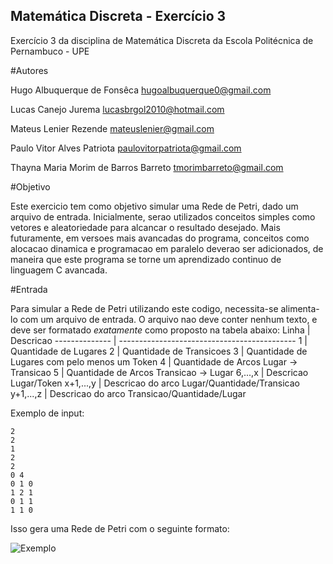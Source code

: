 ## Matemática Discreta - Exercício 3

Exercício 3 da disciplina de Matemática Discreta da Escola Politécnica de Pernambuco - UPE

#Autores

Hugo Albuquerque de Fonsêca
<hugoalbuquerque0@gmail.com>

Lucas Canejo Jurema
<lucasbrgol2010@hotmail.com>

Mateus Lenier Rezende
<mateuslenier@gmail.com>

Paulo Vitor Alves Patriota
<paulovitorpatriota@gmail.com>

Thayna Maria Morim de Barros Barreto
<tmorimbarreto@gmail.com>

#Objetivo

Este exercicio tem como objetivo simular uma Rede de Petri, dado um arquivo de entrada. Inicialmente, serao utilizados conceitos simples como vetores e aleatoriedade para alcancar o resultado desejado. Mais futuramente, em versoes mais avancadas do programa, conceitos como alocacao dinamica e programacao em paralelo deverao ser adicionados, de maneira que este programa se torne um aprendizado continuo de linguagem C avancada.

#Entrada

Para simular a Rede de Petri utilizando este codigo, necessita-se alimenta-lo com um arquivo de entrada. O arquivo nao deve conter nenhum texto, e deve ser formatado _exatamente_ como proposto na tabela abaixo:
Linha          | Descricao
-------------- | --------------------------------------------
1              | Quantidade de Lugares
2              | Quantidade de Transicoes
3              | Quantidade de Lugares com pelo menos um Token
4              | Quantidade de Arcos Lugar -> Transicao
5              | Quantidade de Arcos Transicao -> Lugar
6,...,x        | Descricao Lugar/Token
x+1,...,y      | Descricao do arco Lugar/Quantidade/Transicao
y+1,...,z      | Descricao do arco Transicao/Quantidade/Lugar

Exemplo de input:
```
2
2
1
2
2
0 4
0 1 0
1 2 1
0 1 1
1 1 0
```
Isso gera uma Rede de Petri com o seguinte formato:


![Exemplo](http://puu.sh/kb7DZ/6fd3f2e906.png "Exemplo - Rede de Petri")
